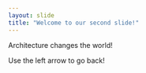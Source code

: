 ```yaml
---
layout: slide
title: "Welcome to our second slide!"
---
```

Architecture changes the world!

Use the left arrow to go back!
